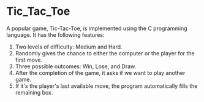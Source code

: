 # Tic_Tac_Toe
A popular game, Tic-Tac-Toe, is implemented using the C programming language. It has the following features:   
1) Two levels of difficulty: Medium and Hard.   
2) Randomly gives the chance to either the computer or the player for the first move.  
3) Three possible outcomes: Win, Lose, and Draw.    
4) After the completion of the game, it asks if we want to play another game.   
5) If it's the player's last available move, the program automatically fills the remaining box.   
